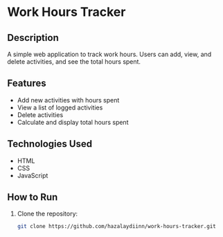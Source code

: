 # Work Hours Tracker

## Description

A simple web application to track work hours. Users can add, view, and delete activities, and see the total hours spent.

## Features

- Add new activities with hours spent
- View a list of logged activities
- Delete activities
- Calculate and display total hours spent

## Technologies Used

- HTML
- CSS
- JavaScript

## How to Run

1. Clone the repository:
   ```bash
   git clone https://github.com/hazalaydiinn/work-hours-tracker.git
